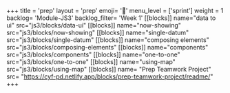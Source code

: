 +++
title = 'prep'
layout = 'prep'
emoji= '📝'
menu_level = ['sprint']
weight = 1
backlog= 'Module-JS3'
backlog_filter= 'Week 1'
[[blocks]]
name="data to ui"
src="js3/blocks/data-ui"
[[blocks]]
name="now-showing"
src="js3/blocks/now-showing"
[[blocks]]
name="single-datum"
src="js3/blocks/single-datum"
[[blocks]]
name="composing elements"
src="js3/blocks/composing-elements"
[[blocks]]
name="components"
src="js3/blocks/components"
[[blocks]]
name="one-to-one"
src="js3/blocks/one-to-one"
[[blocks]]
name="using-map"
src="js3/blocks/using-map"
[[blocks]]
name= "Prep Teamwork Project"
src= "https://cyf-pd.netlify.app/blocks/prep-teamwork-project/readme/"
+++

